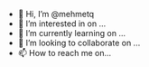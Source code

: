 - 👋 Hi, I’m @mehmetq
- 👀 I’m interested in on ...
- 🌱 I’m currently learning on ...
- 💞️ I’m looking to collaborate on ...
- 📫 How to reach me on...
<!---
mehmetq/mehmetq is a ✨ special ✨ repository because its `README.md` (this file) appears on your GitHub profile.
You can click the Preview link to take a look at your changes.
--->
